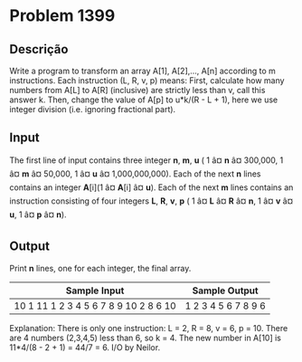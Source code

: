 # Problem 1399

Descrição
----------

Write a program to transform an array A[1], A[2],..., A[n] according to m instructions. Each instruction (L, R, v, p) means: First, calculate how many numbers from A[L] to A[R] (inclusive) are strictly less than v, call this answer k. Then, change the value of A[p] to u\*k/(R - L + 1), here we use integer division (i.e. ignoring fractional part).

Input
-----

The first line of input contains three integer **n**, **m**, **u** ( 1 â¤ **n** â¤ 300,000, 1 â¤ **m** â¤ 50,000, 1 â¤ **u** â¤ 1,000,000,000). Each of the next **n** lines contains an integer **A**[i](1 â¤ **A**[i] â¤ **u**). Each of the next **m** lines contains an instruction consisting of four integers **L**, **R**, **v**, **p** ( 1 â¤ **L** â¤ **R** â¤ **n**, 1 â¤ **v** â¤ **u**, 1 â¤ **p** â¤ **n**).

Output
------

Print **n** lines, one for each integer, the final array.


| Sample Input | Sample Output |
| --- | --- |
| 10 1 11 1 2 3 4 5 6 7 8 9 10 2 8 6 10 | 1 2 3 4 5 6 7 8 9 6 |

Explanation: There is only one instruction: L = 2, R = 8, v = 6, p = 10. There are 4 numbers (2,3,4,5) less than 6, so k = 4. The new number in A[10] is 11\*4/(8 - 2 + 1) = 44/7 = 6. I/O by Neilor.

